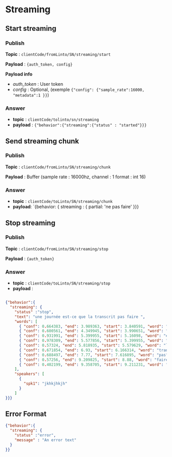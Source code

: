 # Streaming
## Start streaming

### **Publish**
**Topic** : `clientCode/fromLinto/SN/streaming/start`

**Payload** : `{auth_token, config}`

**Payload info**
- *auth_token* : User token
- *config* : Optional,
(exemple `{"config": {"sample_rate":16000, "metadata":1 }}`)

### **Answer**
- **topic** : `clientCode/tolinto/sn/streaming`
- **payload** : `{"behavior":{"streaming":{"status" : "started"}}}`

## Send streaming chunk
### **Publish**

**Topic** : `clientCode/fromLinto/SN/streaming/chunk`

**Payload** : Buffer (sample rate : 16000hz, channel : 1 format : int 16)

### **Answer**
- **topic** : `clientCode/toLinto/SN/streaming/chunk`
- **payload**: `{behavior: { streaming : { partial: 'ne pas faire' }}}

## Stop streaming
### **Publish**

**Topic** : `clientCode/fromLinto/SN/streaming/stop`

**Payload** : `{auth_token}`

### **Answer**
- **topic** : `clientCode/toLinto/SN/streaming/stop`
- **payload** : 
```json

{"behavior":{
  "streaming": {
    "status" :"stop",  
    "text": "une journée est-ce que la transcrit pas faire ",
    "words": [
      { "conf": 0.664383, "end": 3.989363, "start": 3.840591, "word": "une" },
      { "conf": 0.600561, "end": 4.349945, "start": 3.990651, "word": "journée" },
      { "conf": 0.931991, "end": 5.399955, "start": 5.16098, "word": "est-ce" },
      { "conf": 0.978309, "end": 5.577856, "start": 5.399955, "word": "que" },
      { "conf": 0.57324, "end": 5.818935, "start": 5.579629, "word": "la" },
      { "conf": 0.671854, "end": 6.93, "start": 6.166314, "word": "transcrit" },
      { "conf": 0.688497, "end": 7.77, "start": 7.616895, "word": "pas" },
      { "conf": 0.57256, "end": 9.209825, "start": 8.88, "word": "faire" },
      { "conf": 0.402199, "end": 9.358705, "start": 9.211231, "word": "ma" },
    ],
    "speakers": [
      {
        "spk1": "jkhkjhkjh"
      }
    ]
}}}
```


## Error Format

```json
{"behavior":{
  "streaming": {
    "status" :"error",
    "message" : "An error text"
  }
}}  
```
